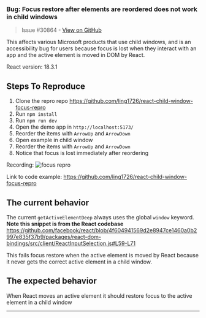 ### Bug: Focus restore after elements are reordered does not work in child windows

> Issue #30864 - [View on GitHub](https://github.com/facebook/react/issues/30864)

This affects various Microsoft products that use child windows, and is an accessibility bug for users because focus is lost when they interact with an app and the active element is moved in DOM by React.

React version: 18.3.1

## Steps To Reproduce

1. Clone the repro repo https://github.com/ling1726/react-child-window-focus-repro
2. Run `npm install`
3. Run `npm run dev`
4. Open the demo app in `http://localhost:5173/`
5. Reorder the items with `ArrowUp` and `ArrowDown`
6. Open example in child window
7. Reorder the items with `ArrowUp` and `ArrowDown`
8. Notice that focus is lost immediately after reordering

Recording: 
![focus repro](https://github.com/user-attachments/assets/81c4b4f9-08b5-4356-8251-49b909771f3f)

Link to code example: https://github.com/ling1726/react-child-window-focus-repro


## The current behavior
The current `getActiveElementDeep` always uses the global `window` keyword. **Note this snippet is from the React codebase**
https://github.com/facebook/react/blob/4f604941569d2e8947ce1460a0b2997e835f37b9/packages/react-dom-bindings/src/client/ReactInputSelection.js#L59-L71

This fails focus restore when the active element is moved by React because it never gets the correct active element in a child window. 

## The expected behavior

When React moves an active element it should restore focus to the active element in a child window

---

